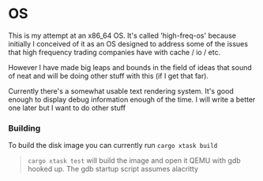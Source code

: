 # OS
This is my attempt at an x86_64 OS.
It's called 'high-freq-os' because initially I conceived of it as an OS designed to address some of
the issues that high frequency trading companies have with cache / io / etc.

However I have made big leaps and bounds in the field of ideas that sound of neat and will be doing
other stuff with this (if I get that far).

Currently there's a somewhat usable text rendering system.
It's good enough to display debug information enough of the time.
I will write a better one later but I want to do other stuff


### Building
To build the disk image you can currently run `cargo xtask build`

> `cargo xtask test` will build the image and open it QEMU with gdb hooked up.
The gdb startup script assumes alacritty
